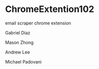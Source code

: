 # ChromeExtention102
email scraper chrome extension

Gabriel Diaz

Mason Zhong

Andrew Lee

Michael Padovani
